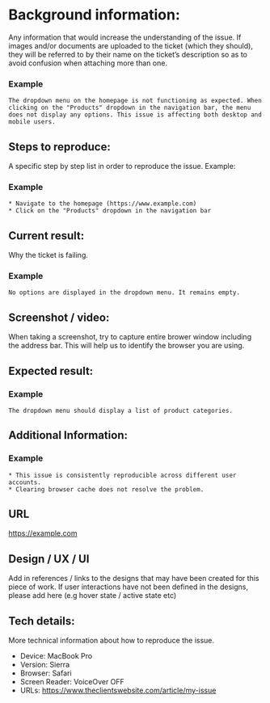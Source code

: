 

# Background information:

Any information that would increase the understanding of the issue. If images and/or documents are uploaded to the ticket (which they should), they will be referred to by their name on the ticket’s description so as to avoid confusion when attaching more than one.

### Example
```
The dropdown menu on the homepage is not functioning as expected. When clicking on the "Products" dropdown in the navigation bar, the menu does not display any options. This issue is affecting both desktop and mobile users.
```

## Steps to reproduce:

A specific step by step list in order to reproduce the issue. Example:

### Example
```
* Navigate to the homepage (https://www.example.com)
* Click on the "Products" dropdown in the navigation bar
```

## Current result:

Why the ticket is failing.

### Example
```
No options are displayed in the dropdown menu. It remains empty.
```

## Screenshot / video:

When taking a screenshot, try to capture entire brower window including the address bar. This will help us to identify the browser you are using.

## Expected result:

### Example
```
The dropdown menu should display a list of product categories.
```

## Additional Information:

### Example
```
* This issue is consistently reproducible across different user accounts.
* Clearing browser cache does not resolve the problem.
```

## URL

https://example.com  

## Design / UX / UI

Add in references / links to the designs that may have been created for this piece of work. If user interactions have not been defined in the designs, please add here (e.g hover state / active state etc)

## Tech details:

More technical information about how to reproduce the issue.

* Device: MacBook Pro
* Version: Sierra
* Browser: Safari
* Screen Reader: VoiceOver OFF
* URLs: https://www.theclientswebsite.com/article/my-issue

